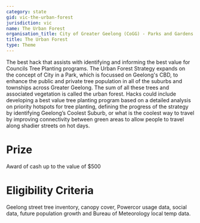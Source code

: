 ```yaml
---
category: state
gid: vic-the-urban-forest
jurisdiction: vic
name: The Urban Forest
organisation_title: City of Greater Geelong (CoGG) - Parks and Gardens
title: The Urban Forest
type: Theme
---
```


The best hack that assists with identifying and informing the best value for Councils Tree Planting programs. The Urban Forest Strategy expands on the concept of City in a Park, which is focussed on Geelong's CBD, to enhance the public and private tree population in all of the suburbs and townships across Greater Geelong. The sum of all these trees and associated vegetation is called the urban forest. Hacks could include developing a best value tree planting program based on a detailed analysis on priority hotspots for tree planting, defining the progress of the strategy by identifying Geelong’s Coolest Suburb, or what is the coolest way to travel by improving connectivity between green areas to allow people to travel along shadier streets on hot days.

# Prize
Award of cash up to the value of $500

# Eligibility Criteria
Geelong street tree inventory, canopy cover, Powercor usage data, social data, future population growth and Bureau of Meteorology local temp data.